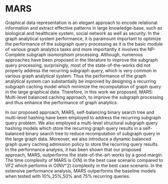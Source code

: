 # MARS
Graphical data representation is an elegant approach to encode relational information and extract effective patterns in large knowledge-base, such as biological and healthcare system, social network as well as security. In the graph analytical system performance, it is paramount important to optimize the performance of the subgraph query processing as it is the basic module of various graph analytics tasks and more importantly it involves the NP-Complete subgraph isomorphism processing. Although, numerous approaches have been proposed in the literature to improve the subgraph query processing, surprisingly, most of the state-of-the-works did not properly address the recurring subgraph query, which is very common in various graph analytical system. Thus the performance of the graph analytical system can substantially be improved by designing a recurring subgraph caching model which minimize the recomputation of graph query in the large graphical data. Therefore, in this work we proposed, MARS: Multi-level balanced caching approach, to improve the subgraph processing and thus enhance the performance of graph analytics.

In our proposed approach, MARS, self-balancing binary search tree and multi-level hashing have been employed to address the recurring subgraph query problem. We also employed a multi-level structural subgraph query hashing models which store the recurring graph query results in a self-balanced binary search tree to reduce recomputation of subgraph query in the large graph data. Moreover, we also introduce a dynamic balanced graph query caching admission policy to store the recurring query results. In the performance analysis, it has been shown that our proposed approach, MARS, outperforms the state-of-the-art-works by a good margin. The time complexity of MARS is O(N) in the best case scenario compared to VF2 which performs in O(NV^2) complexity in the best case scenario. In the extensive performance analysis, MARS outperforms the baseline models when tested with 10%,25%,50% and 75% recurring queries.
